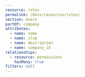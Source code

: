 ```yaml
---
resource: roles
permalink: /docs/resources/roles/
section: Users
partOf: company
attributes:
  - name: name
  - name: slug
  - name: description
  - name: company_id
relationships:
  - resource: permissions
    hasMany: true
filters: null
---
```

